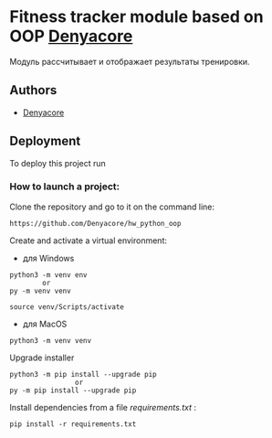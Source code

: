 # Fitness tracker module based on OOP [Denyacore](https://github.com/Denyacore)

Модуль рассчитывает и отображает результаты тренировки.
## Authors

- [Denyacore](https://github.com/Denyacore)


## Deployment

To deploy this project run

### How to launch a project:

Clone the repository and go to it on the command line:

```
https://github.com/Denyacore/hw_python_oop
```


Create and activate a virtual environment:
- для Windows
```
python3 -m venv env
        or
py -m venv venv
```


```
source venv/Scripts/activate
```

- для MacOS
```
python3 -m venv venv
```
Upgrade installer
```
python3 -m pip install --upgrade pip
                or
py -m pip install --upgrade pip
```

Install dependencies from a file *requirements.txt* :

```
pip install -r requirements.txt
```
